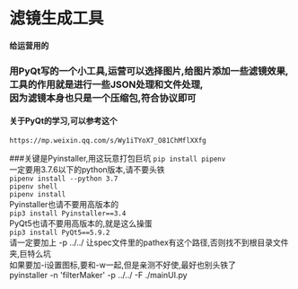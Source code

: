 # 滤镜生成工具
#### 给运营用的
### 用PyQt写的一个小工具,运营可以选择图片,给图片添加一些滤镜效果,<br>工具的作用就是进行一些JSON处理和文件处理,<br>因为滤镜本身也只是一个压缩包,符合协议即可
#### 关于PyQt的学习,可以参考这个
`https://mp.weixin.qq.com/s/Wy1iTYoX7_O81ChMflXXfg`

###关键是Pyinstaller,用这玩意打包巨坑
`pip install pipenv`
<br>
一定要用3.7.6以下的python版本,请不要头铁
<br>
`pipenv install --python 3.7`<br>
`pipenv shell`<br>
`pipenv install `
<br>
Pyinstaller也请不要用高版本的
<br>
`pip3 install Pyinstaller==3.4`
<br>
PyQt5也请不要用高版本的,就是这么操蛋
<br>
`pip3 install PyQt5==5.9.2`
<br>
请一定要加上 -p ../../ 让spec文件里的pathex有这个路径,否则找不到根目录文件夹,巨特么坑
<br>
如果要加-i设置图标,要和-w一起,但是亲测不好使,最好也别头铁了
<br>
pyinstaller  -n 'filterMaker' -p ../../ -F ./mainUI.py

